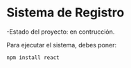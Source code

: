 <h1> Sistema de Registro </h1>


-Estado del proyecto: en contrucción.

Para ejecutar el sistema, debes poner:

```npm install react```
